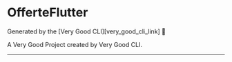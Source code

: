 # OfferteFlutter

Generated by the [Very Good CLI][very_good_cli_link] 🤖

A Very Good Project created by Very Good CLI.

---